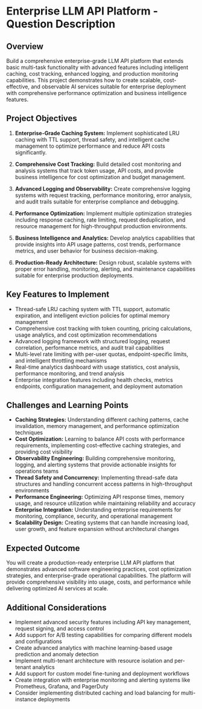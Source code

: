 # Enterprise LLM API Platform - Question Description

## Overview

Build a comprehensive enterprise-grade LLM API platform that extends basic multi-task functionality with advanced features including intelligent caching, cost tracking, enhanced logging, and production monitoring capabilities. This project demonstrates how to create scalable, cost-effective, and observable AI services suitable for enterprise deployment with comprehensive performance optimization and business intelligence features.

## Project Objectives

1. **Enterprise-Grade Caching System:** Implement sophisticated LRU caching with TTL support, thread safety, and intelligent cache management to optimize performance and reduce API costs significantly.

2. **Comprehensive Cost Tracking:** Build detailed cost monitoring and analysis systems that track token usage, API costs, and provide business intelligence for cost optimization and budget management.

3. **Advanced Logging and Observability:** Create comprehensive logging systems with request tracking, performance monitoring, error analysis, and audit trails suitable for enterprise compliance and debugging.

4. **Performance Optimization:** Implement multiple optimization strategies including response caching, rate limiting, request deduplication, and resource management for high-throughput production environments.

5. **Business Intelligence and Analytics:** Develop analytics capabilities that provide insights into API usage patterns, cost trends, performance metrics, and user behavior for business decision-making.

6. **Production-Ready Architecture:** Design robust, scalable systems with proper error handling, monitoring, alerting, and maintenance capabilities suitable for enterprise production deployments.

## Key Features to Implement

- Thread-safe LRU caching system with TTL support, automatic expiration, and intelligent eviction policies for optimal memory management
- Comprehensive cost tracking with token counting, pricing calculations, usage analytics, and cost optimization recommendations
- Advanced logging framework with structured logging, request correlation, performance metrics, and audit trail capabilities
- Multi-level rate limiting with per-user quotas, endpoint-specific limits, and intelligent throttling mechanisms
- Real-time analytics dashboard with usage statistics, cost analysis, performance monitoring, and trend analysis
- Enterprise integration features including health checks, metrics endpoints, configuration management, and deployment automation

## Challenges and Learning Points

- **Caching Strategies:** Understanding different caching patterns, cache invalidation, memory management, and performance optimization techniques
- **Cost Optimization:** Learning to balance API costs with performance requirements, implementing cost-effective caching strategies, and providing cost visibility
- **Observability Engineering:** Building comprehensive monitoring, logging, and alerting systems that provide actionable insights for operations teams
- **Thread Safety and Concurrency:** Implementing thread-safe data structures and handling concurrent access patterns in high-throughput environments
- **Performance Engineering:** Optimizing API response times, memory usage, and resource utilization while maintaining reliability and accuracy
- **Enterprise Integration:** Understanding enterprise requirements for monitoring, compliance, security, and operational management
- **Scalability Design:** Creating systems that can handle increasing load, user growth, and feature expansion without architectural changes

## Expected Outcome

You will create a production-ready enterprise LLM API platform that demonstrates advanced software engineering practices, cost optimization strategies, and enterprise-grade operational capabilities. The platform will provide comprehensive visibility into usage, costs, and performance while delivering optimized AI services at scale.

## Additional Considerations

- Implement advanced security features including API key management, request signing, and access control
- Add support for A/B testing capabilities for comparing different models and configurations
- Create advanced analytics with machine learning-based usage prediction and anomaly detection
- Implement multi-tenant architecture with resource isolation and per-tenant analytics
- Add support for custom model fine-tuning and deployment workflows
- Create integration with enterprise monitoring and alerting systems like Prometheus, Grafana, and PagerDuty
- Consider implementing distributed caching and load balancing for multi-instance deployments